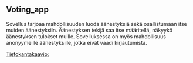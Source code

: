 ## Voting_app

Sovellus tarjoaa mahdollisuuden luoda äänestyksiä sekä osallistumaan itse muiden äänestyksiin. Äänestyksen tekijä saa itse määritellä, näkyykö äänestyksen tulokset muille. 
Sovelluksessa on myös mahdollisuus anonyymeille äänestyksille, jotka eivät vaadi kirjautumista.

[Tietokantakaavio:](https://github.com/johannaval/voting_app/blob/master/dokumentaatio/Screenshot%20from%202020-05-12%2023-13-05.png)
